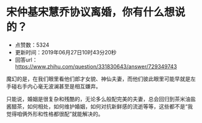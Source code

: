 # 宋仲基宋慧乔协议离婚，你有什么想说的？
- 点赞数：5324
- 更新时间：2019年06月27日10时43分20秒
- 回答url：https://www.zhihu.com/question/331830643/answer/729349743
<body>
 <p data-pid="an1SsI7i">魔幻的是，在我们眼里看他们郎才女貌、神仙夫妻，而他们彼此眼里可能早就是左手碰右手内心毫无波澜甚至是相互嫌弃。</p>
 <p data-pid="FR1aVjxt">只能说，婚姻是很复杂和残酷的，无论多么般配完美的夫妻，总会回归到茶米油盐酱醋茶，如何相处，如何维护婚姻，如何对抗新鲜感的流逝等等，这些都不是“我觉得咱俩外形和性格都很配”就能解决的。</p>
</body>